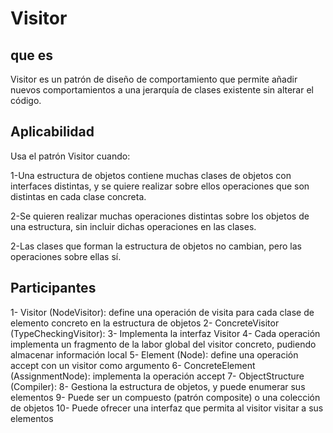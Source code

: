 # Visitor

## que es 

Visitor es un patrón de diseño de comportamiento que permite añadir nuevos comportamientos a una jerarquía de clases existente sin alterar el código.

## Aplicabilidad

Usa el patrón Visitor cuando:

1-Una estructura de objetos contiene muchas clases de
objetos con interfaces distintas, y se quiere realizar
sobre ellos operaciones que son distintas en cada clase
concreta.

2-Se quieren realizar muchas operaciones distintas sobre
los objetos de una estructura, sin incluir dichas
operaciones en las clases.

2-Las clases que forman la estructura de objetos no
cambian, pero las operaciones sobre ellas sí.

## Participantes

1- Visitor (NodeVisitor): define una operación de visita para cada clase de
elemento concreto en la estructura de objetos
2- ConcreteVisitor (TypeCheckingVisitor):
3- Implementa la interfaz Visitor
4- Cada operación implementa un fragmento de la labor global del visitor concreto, pudiendo almacenar información local
5- Element (Node): define una operación accept con un visitor como argumento
6- ConcreteElement (AssignmentNode): implementa la operación accept
7- ObjectStructure (Compiler):
8- Gestiona la estructura de objetos, y puede enumerar sus elementos
9- Puede ser un compuesto (patrón composite) o una colección de objetos
10- Puede ofrecer una interfaz que permita al visitor visitar a sus elementos